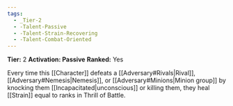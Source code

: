 ```yaml
---
tags:
  - _Tier-2
  - -Talent-Passive
  - -Talent-Strain-Recovering
  - -Talent-Combat-Oriented
---
```

**Tier:** 2
**Activation: Passive**
**Ranked:** Yes

Every time this [[Character]] defeats a [[Adversary#Rivals|Rival]], [[Adversary#Nemesis|Nemesis]], or [[Adversary#Minions|Minion group]] by knocking them [[Incapacitated|unconscious]] or killing them, they heal [[Strain]] equal to ranks in Thrill of Battle.